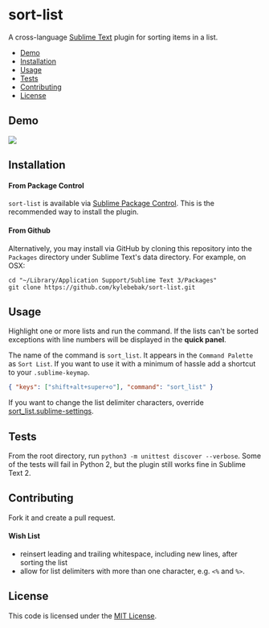 # sort-list
A cross-language [Sublime Text](http://www.sublimetext.com/) plugin for sorting items in a list.

- [Demo](#demo)
- [Installation](#installation)
- [Usage](#usage)
- [Tests](#tests)
- [Contributing](#contributing)
- [License](#license)


## Demo
![](https://github.com/kylebebak/sort-list/blob/master/demo/sort.gif)


## Installation

#### From Package Control
`sort-list` is available via [Sublime Package Control](https://sublime.wbond.net/packages/sort-list). This is the recommended way to install the plugin.

#### From Github
Alternatively, you may install via GitHub by cloning this repository into the `Packages`
directory under Sublime Text's data directory. For example, on OSX:

```
cd "~/Library/Application Support/Sublime Text 3/Packages"
git clone https://github.com/kylebebak/sort-list.git
```


## Usage
Highlight one or more lists and run the command. If the lists can't be sorted exceptions with line numbers will be displayed in the __quick panel__.

The name of the command is `sort_list`. It appears in the `Command Palette` as `Sort List`. If you want to use it with a minimum of hassle add a shortcut to your `.sublime-keymap`.

```json
{ "keys": ["shift+alt+super+o"], "command": "sort_list" }
```

If you want to change the list delimiter characters, override [sort_list.sublime-settings](./sort_list.sublime-settings).


## Tests
From the root directory, run `python3 -m unittest discover --verbose`. Some of the tests will fail in Python 2, but the plugin still works fine in Sublime Text 2.


## Contributing
Fork it and create a pull request.

#### Wish List
- reinsert leading and trailing whitespace, including new lines, after sorting the list
- allow for list delimiters with more than one character, e.g. `<%` and `%>`.


## License
This code is licensed under the [MIT License](https://opensource.org/licenses/MIT).
